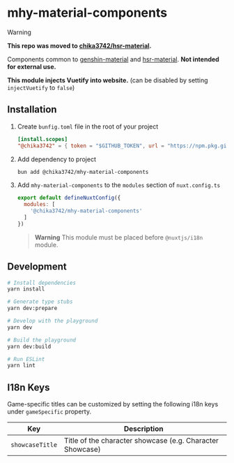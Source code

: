 # mhy-material-components

> [!WARNING]
> **This repo was moved to [chika3742/hsr-material](https://github.com/chika3742/hsr-material/tree/main/packages/mhy-material-components).**

Components common to [genshin-material][genshin-material-repo-url] and [hsr-material][hsr-material-repo-url]. **Not intended for external use.**

**This module injects Vuetify into website.** (can be disabled by setting `injectVuetify` to `false`)

## Installation

1. Create `bunfig.toml` file in the root of your project

    ```toml
    [install.scopes]
    "@chika3742" = { token = "$GITHUB_TOKEN", url = "https://npm.pkg.github.com" }
    ```

2. Add dependency to project

    ```bash
    bun add @chika3742/mhy-material-components
    ```

3. Add `mhy-material-components` to the `modules` section of `nuxt.config.ts`

    ```js
    export default defineNuxtConfig({
      modules: [
        '@chika3742/mhy-material-components'
      ]
    })
    ```

   > **Warning**
   > This module must be placed before `@nuxtjs/i18n` module.

## Development

```bash
# Install dependencies
yarn install

# Generate type stubs
yarn dev:prepare

# Develop with the playground
yarn dev

# Build the playground
yarn dev:build

# Run ESLint
yarn lint
```

## I18n Keys

Game-specific titles can be customized by setting the following i18n keys under `gameSpecific` property.

| Key             | Description                                               |
|-----------------|-----------------------------------------------------------|
| `showcaseTitle` | Title of the character showcase (e.g. Character Showcase) |

<!-- Links -->
[genshin-material-repo-url]: https://github.com/chika3742/genshin-material
[hsr-material-repo-url]: https://github.com/chika3742/hsr-material

